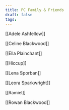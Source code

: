 ```yaml
---
title: PC Family & Friends
draft: false
tags:
---
```

[[Adele Ashfellow]]

[[Celine Blackwood]]

[[Ella Plainchant]]

[[Hiccup]]

[[Lena Sporban]]

[[Leora Sparkwright]]

[[Ramiel]]

[[Rowan Blackwood]]